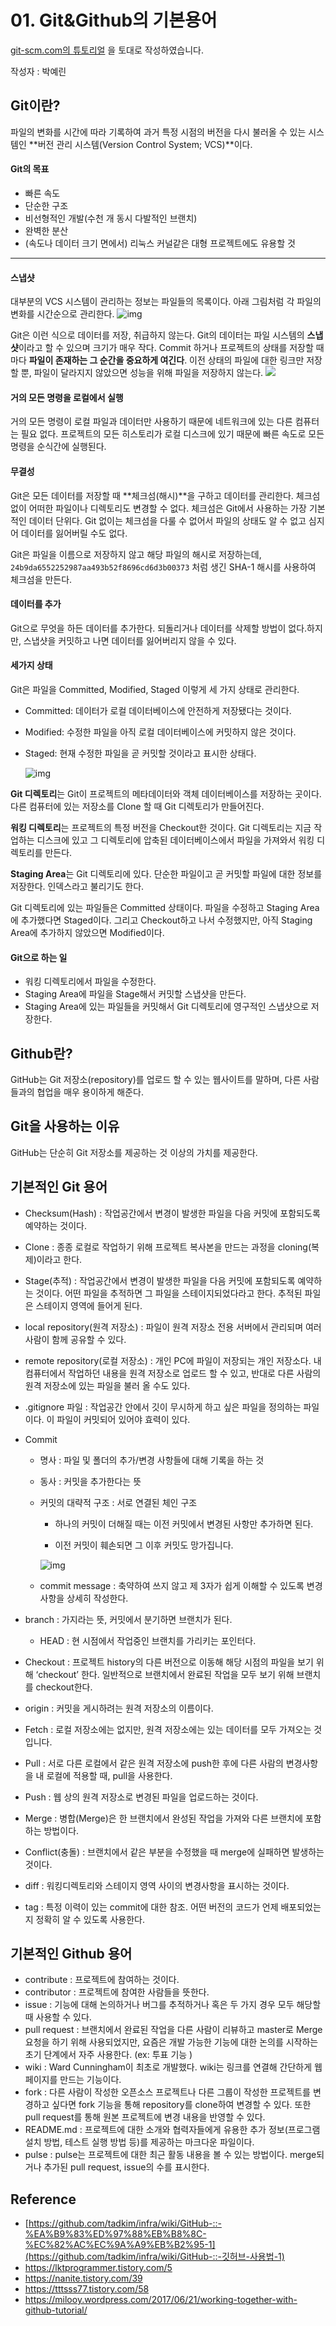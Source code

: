# 01. Git&Github의 기본용어

[git-scm.com의 튜토리얼](https://git-scm.com/book/ko/v1/시작하기) 을 토대로 작성하였습니다.

작성자 : 박예린



## Git이란?

파일의 변화를 시간에 따라 기록하여 과거 특정 시점의 버전을 다시 불러올 수 있는 시스템인 **버전 관리 시스템(Version Control System; VCS)**이다.


#### Git의 목표

- 빠른 속도
- 단순한 구조
- 비선형적인 개발(수천 개 동시 다발적인 브랜치)
- 완벽한 분산
- (속도나 데이터 크기 면에서) 리눅스 커널같은 대형 프로젝트에도 유용할 것

------

#### 스냅샷

대부분의 VCS 시스템이 관리하는 정보는 파일들의 목록이다.  아래 그림처럼 각 파일의 변화를 시간순으로 관리한다.
![img](https://git-scm.com/figures/18333fig0104-tn.png)



Git은 이런 식으로 데이터를 저장, 취급하지 않는다. Git의 데이터는 파일 시스템의 **스냅샷**이라고 할 수 있으며 크기가 매우 작다. Commit 하거나 프로젝트의 상태를 저장할 때마다 **파일이 존재하는 그 순간을 중요하게 여긴다**. 이전 상태의 파일에 대한 링크만 저장할 뿐, 파일이 달라지지 않았으면 성능을 위해 파일을 저장하지 않는다.
![](https://git-scm.com/figures/18333fig0105-tn.png)



#### 거의 모든 명령을 로컬에서 실행

거의 모든 명령이 로컬 파일과 데이터만 사용하기 때문에 네트워크에 있는 다른 컴퓨터는 필요 없다.  프로젝트의 모든 히스토리가 로컬 디스크에 있기 때문에 빠른 속도로 모든 명령을 순식간에 실행된다.



#### 무결성

Git은 모든 데이터를 저장할 때 **체크섬(해시)**을 구하고 데이터를 관리한다. 체크섬 없이 어떠한 파일이나 디렉토리도 변경할 수 없다. 체크섬은 Git에서 사용하는 가장 기본적인 데이터 단위다. Git 없이는 체크섬을 다룰 수 없어서 파일의 상태도 알 수 없고 심지어 데이터를 잃어버릴 수도 없다.

Git은 파일을 이름으로 저장하지 않고 해당 파일의 해시로 저장하는데,
`24b9da6552252987aa493b52f8696cd6d3b00373` 처럼 생긴 SHA-1 해시를 사용하여 체크섬을 만든다.



#### 데이터를 추가

 Git으로 무엇을 하든 데이터를 추가한다. 되돌리거나 데이터를 삭제할 방법이 없다.하지만, 스냅샷을 커밋하고 나면 데이터를 잃어버리지 않을 수 있다.

#### 세가지 상태

Git은 파일을 Committed, Modified, Staged 이렇게 세 가지 상태로 관리한다. 

- Committed: 데이터가 로컬 데이터베이스에 안전하게 저장됐다는 것이다.

- Modified: 수정한 파일을 아직 로컬 데이터베이스에 커밋하지 않은 것이다.

- Staged: 현재 수정한 파일을 곧 커밋할 것이라고 표시한 상태다.
  

  ![img](https://git-scm.com/figures/18333fig0106-tn.png)

**Git 디렉토리**는 Git이 프로젝트의 메타데이터와 객체 데이터베이스를 저장하는 곳이다.  다른 컴퓨터에 있는 저장소를 Clone 할 때 Git 디렉토리가 만들어진다.

**워킹 디렉토리**는 프로젝트의 특정 버전을 Checkout한 것이다. Git 디렉토리는 지금 작업하는 디스크에 있고 그 디렉토리에 압축된 데이터베이스에서 파일을 가져와서 워킹 디렉토리를 만든다.

**Staging Area**는 Git 디렉토리에 있다. 단순한 파일이고 곧 커밋할 파일에 대한 정보를 저장한다. 인덱스라고 불리기도 한다.

Git 디렉토리에 있는 파일들은 Committed 상태이다. 파일을 수정하고 Staging Area에 추가했다면 Staged이다. 그리고 Checkout하고 나서 수정했지만, 아직 Staging Area에 추가하지 않았으면 Modified이다.



#### Git으로 하는 일

* 워킹 디렉토리에서 파일을 수정한다.
* Staging Area에 파일을 Stage해서 커밋할 스냅샷을 만든다.
* Staging Area에 있는 파일들을 커밋해서 Git 디렉토리에 영구적인 스냅샷으로 저장한다.





## Github란?

GitHub는 Git 저장소(repository)를 업로드 할 수 있는 웹사이트를 말하며, 다른 사람들과의 협업을 매우 용이하게 해준다.



## Git을 사용하는 이유

GitHub는 단순히 Git 저장소를 제공하는 것 이상의 가치를 제공한다.





## 기본적인 Git 용어

- Checksum(Hash) : 작업공간에서 변경이 발생한 파일을 다음 커밋에 포함되도록 예약하는 것이다. 
- Clone : 종종 로컬로 작업하기 위해 프로젝트 복사본을 만드는 과정을 cloning(복제)이라고 한다.
- Stage(추적) : 작업공간에서 변경이 발생한 파일을 다음 커밋에 포함되도록 예약하는 것이다. 어떤 파일을 추적하면 그 파일을 스테이지되었다라고 한다. 추적된 파일은 스테이지 영역에 들어게 된다.
- local repository(원격 저장소) : 파일이 원격 저장소 전용 서버에서 관리되며 여러 사람이 함께 공유할 수 있다.
- remote repository(로컬 저장소) : 개인 PC에 파일이 저장되는 개인 저장소다. 내 컴퓨터에서 작업하던 내용을 원격 저장소로 업로드 할 수 있고, 반대로 다른 사람의 원격 저장소에 있는 파일을 불러 올 수도 있다.
- .gitignore 파일 : 작업공간 안에서 깃이 무시하게 하고 싶은 파일을 정의하는 파일이다. 이 파일이 커밋되어 있어야 효력이 있다. 
- Commit 
  - 명사 :  파일 및 폴더의 추가/변경 사항들에 대해 기록을 하는 것
  - 동사 : 커밋을 추가한다는 뜻
  - 커밋의 대략적 구조 : 서로 연결된 체인 구조
    
    -  하나의 커밋이 더해질 때는 이전 커밋에서 변경된 사항만 추가하면 된다.
    
    -  이전 커밋이 훼손되면 그 이후 커밋도 망가집니다.
      
    
      ![img](https://t1.daumcdn.net/cfile/tistory/998E5C335986E12C49)
  - commit message : 축약하여 쓰지 않고 제 3자가 쉽게 이해할 수 있도록 변경 사항을 상세히 작성한다. 
- branch : 가지라는 뜻, 커밋에서 분기하면 브랜치가 된다.
  
  - HEAD :  현 시점에서 작업중인 브랜치를 가리키는 포인터다. 
- Checkout : 프로젝트 history의 다른 버전으로 이동해 해당 시점의 파일을 보기 위해 ‘checkout’ 한다. 일반적으로 브랜치에서 완료된 작업을 모두 보기 위해 브랜치를 checkout한다.
- origin : 커밋을 게시하려는 원격 저장소의 이름이다.
- Fetch : 로컬 저장소에는 없지만, 원격 저장소에는 있는 데이터를 모두 가져오는 것입니다.
- Pull : 서로 다른 로컬에서 같은 원격 저장소에 push한 후에 다른 사람의 변경사항을 내 로컬에 적용할 때, pull을 사용한다.
- Push : 웹 상의 원격 저장소로 변경된 파일을 업로드하는 것이다.
- Merge : 병합(Merge)은 한 브랜치에서 완성된 작업을 가져와 다른 브랜치에 포함하는 방법이다. 
- Conflict(충돌) : 브랜치에서 같은 부분을 수정했을 때 merge에 실패하면 발생하는 것이다.
- diff : 워킹디렉토리와 스테이지 영역 사이의 변경사항을 표시하는 것이다.

- tag : 특정 이력이 있는 commit에 대한 참조. 어떤 버전의 코드가 언제 배포되었는지 정확히 알 수 있도록 사용한다.

  

## 기본적인 Github 용어

- contribute : 프로젝트에 참여하는 것이다.
- contributor : 프로젝트에 참여한 사람들을 뜻한다.
- issue : 기능에 대해 논의하거나 버그를 추적하거나 혹은 두 가지 경우 모두 해당할 때 사용할 수 있다.
- pull request : 브랜치에서 완료된 작업을 다른 사람이 리뷰하고 master로 Merge 요청을 하기 위해 사용되었지만, 요즘은 개발 가능한 기능에 대한 논의를 시작하는 초기 단계에서 자주 사용한다. (ex: 투표 기능 )
- wiki : Ward Cunningham이 최초로 개발했다. wiki는 링크를 연결해 간단하게 웹페이지를 만드는 기능이다.
- fork : 다른 사람이 작성한 오픈소스 프로젝트나 다른 그룹이 작성한 프로젝트를 변경하고 싶다면 fork 기능을 통해 repository를 clone하여 변경할 수 있다. 또한 pull request를 통해 원본 프로젝트에 변경 내용을 반영할 수 있다.
- README.md : 프로젝트에 대한 소개와 협력자들에게 유용한 추가 정보(프로그램 설치 방법, 테스트 실행 방법 등)를 제공하는 마크다운 파일이다.
- pulse : pulse는 프로젝트에 대한 최근 활동 내용을 볼 수 있는 방법이다. merge되거나 추가된 pull request, issue의 수를 표시한다.

## Reference

* [https://github.com/tadkim/infra/wiki/GitHub-::-%EA%B9%83%ED%97%88%EB%B8%8C-%EC%82%AC%EC%9A%A9%EB%B2%95-1](https://github.com/tadkim/infra/wiki/GitHub-::-깃허브-사용법-1)
* https://lktprogrammer.tistory.com/5
* https://nanite.tistory.com/39
* https://tttsss77.tistory.com/58
* https://milooy.wordpress.com/2017/06/21/working-together-with-github-tutorial/

